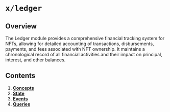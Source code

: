 # `x/ledger`

## Overview

The Ledger module provides a comprehensive financial tracking system for NFTs, allowing for detailed accounting of transactions, disbursements, payments, and fees associated with NFT ownership. It maintains a chronological record of all financial activities and their impact on principal, interest, and other balances.

## Contents

1. **[Concepts](01_concepts.md)**
2. **[State](02_state.md)**
3. **[Events](03_events.md)**
4. **[Queries](04_queries.md)** 